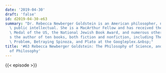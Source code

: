 ```yaml
---
date: '2019-04-30'
draft: 'false'
id: d2019-04-30-e63
summary: "Dr. Rebecca Newberger Goldstein is an American philosopher, novelist and\
  \ public intellectual. She is a MacArthur Fellow and has received the National Humanities\
  \ Medal of the US, the National Jewish Book Award, and numerous other honors. She\u2019\
  s the author of ten books, both fiction and nonfiction, including The Mind-Body\
  \ Problem, Betraying Spinoza, and Plato at the Googleplex.&nbsp;"
title: '#63 Rebecca Newberger Goldstein: The Philosophy of Science, and The Science
  of Philosophy'
---
```

{{< episode >}}
